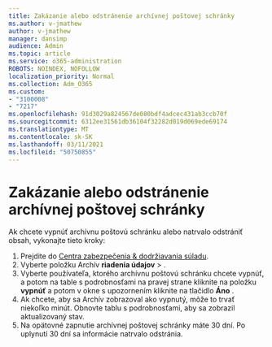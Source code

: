 ```yaml
---
title: Zakázanie alebo odstránenie archívnej poštovej schránky
ms.author: v-jmathew
author: v-jmathew
manager: dansimp
audience: Admin
ms.topic: article
ms.service: o365-administration
ROBOTS: NOINDEX, NOFOLLOW
localization_priority: Normal
ms.collection: Adm_O365
ms.custom:
- "3100008"
- "7217"
ms.openlocfilehash: 91d3029a824567de080bdf4adcec431ab3ccb70f
ms.sourcegitcommit: 6312ee31561db36104f32282d019d069ede69174
ms.translationtype: MT
ms.contentlocale: sk-SK
ms.lasthandoff: 03/11/2021
ms.locfileid: "50750855"
---
```

# <a name="disable-or-delete-an-archive-mailbox"></a>Zakázanie alebo odstránenie archívnej poštovej schránky

Ak chcete vypnúť archívnu poštovú schránku alebo natrvalo odstrániť obsah, vykonajte tieto kroky:

1. Prejdite do [Centra zabezpečenia & dodržiavania súladu]( https://go.microsoft.com/fwlink/p/?linkid=2077143).
2. Vyberte položku Archív **riadenia údajov**  >  .
3. Vyberte používateľa, ktorého archívnu poštovú schránku chcete vypnúť, a potom na table s podrobnosťami na pravej strane kliknite na položku **vypnúť** a potom v okne s upozornením kliknite na tlačidlo **Áno** .
4. Ak chcete, aby sa Archív zobrazoval ako vypnutý, môže to trvať niekoľko minút. Obnovte tablu s podrobnosťami, aby sa zobrazil aktualizovaný stav.
5. Na opätovné zapnutie archívnej poštovej schránky máte 30 dní. Po uplynutí 30 dní sa informácie natrvalo odstránia.
